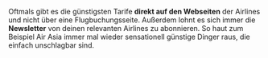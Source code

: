 Oftmals gibt es die günstigsten Tarife **direkt auf den Webseiten** der Airlines und nicht über eine Flugbuchungsseite. Außerdem lohnt es sich immer die **Newsletter** von deinen relevanten Airlines zu abonnieren. So haut zum Beispiel Air Asia immer mal wieder sensationell günstige Dinger raus, die einfach unschlagbar sind.
